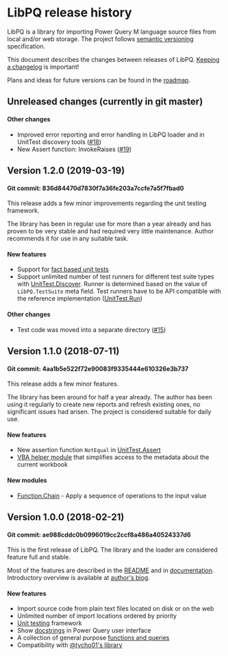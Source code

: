 # LibPQ release history

LibPQ is a library for importing Power Query M language source files from local
and/or web storage. The project follows [semantic versioning](https://semver.org/)
specification.

This document describes the changes between releases of LibPQ. [Keeping a
changelog](http://keepachangelog.com) is important!

Plans and ideas for future versions can be found in the [roadmap](ROADMAP.md).

## Unreleased changes (currently in git master)

#### Other changes

- Improved error reporting and error handling in LibPQ loader and in UnitTest
  discovery tools ([#18])
- New Assert function: InvokeRaises ([#19])

[#18]: https://github.com/sio/LibPQ/issues/18
[#19]: https://github.com/sio/LibPQ/issues/19


## Version 1.2.0 (2019-03-19)

#### Git commit: 836d84470d7830f7a36fe203a7ccfe7a5f7fbad0

This release adds a few minor improvements regarding the unit testing
framework.

The library has been in regular use for more than a year already and has
proven to be very stable and had required very little maintenance. Author
recommends it for use in any suitable task.

#### New features

- Support for [fact based unit tests](Docs/UnitTesting_with_Facts.md)
- Support unlimited number of test runners for different test suite types with
  [UnitTest.Discover](Modules/UnitTest.Discover.pq). Runner is determined
  based on the value of `LibPQ.TestSuite` meta field. Test runners have to be
  API compatible with the reference implementation
  ([UnitTest.Run](Modules/UnitTest.Run.pq))

#### Other changes

- Test code was moved into a separate directory ([#15])

[#15]: https://github.com/sio/LibPQ/issues/15


## Version 1.1.0 (2018-07-11)

#### Git commit: 4aa1b5e522f72e90083f9335444e610326e3b737

This release adds a few minor features.

The library has been around for half a year already. The author has been using
it regularly to create new reports and refresh existing ones, no significant
issues had arisen. The project is considered suitable for daily use.

#### New features

- New assertion function `NotEqual` in
  [UnitTest.Assert](Modules/UnitTest.Assert.pq)
- [VBA helper module](VBA/LibPQ_ThisWorkbook.bas) that simplifies access to the
  metadata about the current workbook

#### New modules

- [Function.Chain](Modules/Function.Chain.pq) -
  Apply a sequence of operations to the input value



## Version 1.0.0 (2018-02-21)

#### Git commit: ae988cddc0b0996019cc2ccf8a486a40524337d6

This is the first release of LibPQ. The library and the loader are considered
feature full and stable.

Most of the features are described in the [README](README.md) and in
[documentation][docs]. Introductory overview is available at [author's
blog][intro].

#### New features

- Import source code from plain text files located on disk or on the web
- Unlimited number of import locations ordered by priority
- [Unit testing][unittesting] framework
- Show [docstrings] in Power Query user interface
- A collection of general purpose [functions and queries][modules]
- Compatibility with [@tycho01's library][tycho01]

[docs]: Docs/README.md
[docstrings]: Docs/Docstrings.md
[intro]: https://potyarkin.ml/posts/2018/expanding-power-query-standard-library-introducing-libpq/
[modules]: Docs/Modules.md
[tycho01]: https://github.com/tycho01/pquery
[unittesting]: Docs/UnitTesting.md
